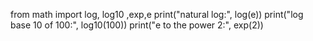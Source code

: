 from math import log, log10 ,exp,e
print("natural log:", log(e))
print("log base 10 of 100:", log10(100))
print("e to the power 2:", exp(2))
